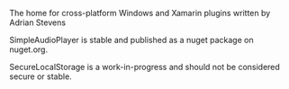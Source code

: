 The home for cross-platform Windows and Xamarin plugins written by Adrian Stevens

SimpleAudioPlayer is stable and published as a nuget package on nuget.org.

SecureLocalStorage is a work-in-progress and should not be considered secure or stable.